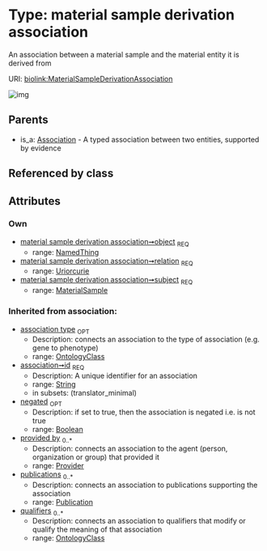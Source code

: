 
# Type: material sample derivation association


An association between a material sample and the material entity it is derived from

URI: [biolink:MaterialSampleDerivationAssociation](https://w3id.org/biolink/vocab/MaterialSampleDerivationAssociation)


![img](images/MaterialSampleDerivationAssociation.svg)

## Parents

 *  is_a: [Association](Association.md) - A typed association between two entities, supported by evidence

## Referenced by class


## Attributes


### Own

 * [material sample derivation association➞object](material_sample_derivation_association_object.md)  <sub>REQ</sub>
    * range: [NamedThing](NamedThing.md)
 * [material sample derivation association➞relation](material_sample_derivation_association_relation.md)  <sub>REQ</sub>
    * range: [Uriorcurie](types/Uriorcurie.md)
 * [material sample derivation association➞subject](material_sample_derivation_association_subject.md)  <sub>REQ</sub>
    * range: [MaterialSample](MaterialSample.md)

### Inherited from association:

 * [association type](association_type.md)  <sub>OPT</sub>
    * Description: connects an association to the type of association (e.g. gene to phenotype)
    * range: [OntologyClass](OntologyClass.md)
 * [association➞id](association_id.md)  <sub>REQ</sub>
    * Description: A unique identifier for an association
    * range: [String](types/String.md)
    * in subsets: (translator_minimal)
 * [negated](negated.md)  <sub>OPT</sub>
    * Description: if set to true, then the association is negated i.e. is not true
    * range: [Boolean](types/Boolean.md)
 * [provided by](provided_by.md)  <sub>0..*</sub>
    * Description: connects an association to the agent (person, organization or group) that provided it
    * range: [Provider](Provider.md)
 * [publications](publications.md)  <sub>0..*</sub>
    * Description: connects an association to publications supporting the association
    * range: [Publication](Publication.md)
 * [qualifiers](qualifiers.md)  <sub>0..*</sub>
    * Description: connects an association to qualifiers that modify or qualify the meaning of that association
    * range: [OntologyClass](OntologyClass.md)
